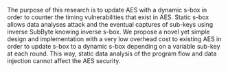 The purpose of this research is to update AES with a dynamic s-box in order to counter the timing vulnerabilities that exist in AES. Static s-box allows data analyses attack and the eventual captures of sub-keys using inverse SubByte knowing inverse s-box. We propose a novel yet simple design and implementation with a very low overhead cost to existing AES in order to update s-box to a dynamic s-box depending on a variable sub-key at each round. This way, static data analysis of the program flow and data injection cannot affect the AES security.
